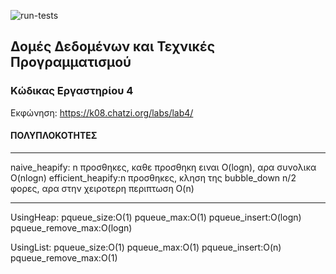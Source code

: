 ![run-tests](../../workflows/run-tests/badge.svg)

## Δομές Δεδομένων και Τεχνικές Προγραμματισμού

### Κώδικας Εργαστηρίου 4

Εκφώνηση: https://k08.chatzi.org/labs/lab4/ 

#### ΠΟΛΥΠΛΟΚΟΤΗΤΕΣ
_______

naive_heapify: n προσθηκες, καθε προσθηκη ειναι O(logn), αρα συνολικα O(nlogn)
efficient_heapify:n προσθηκες, κληση της bubble_down n/2 φορες, αρα στην χειροτερη περιπτωση O(n)
_______

UsingHeap:
pqueue_size:O(1)
pqueue_max:O(1) 
pqueue_insert:O(logn)
pqueue_remove_max:O(logn)

UsingList:
pqueue_size:O(1)
pqueue_max:O(1) 
pqueue_insert:O(n)
pqueue_remove_max:O(1)


